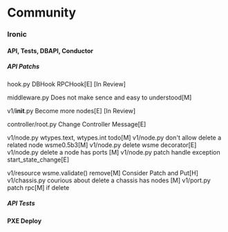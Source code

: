 # Community

### Ironic

#### API, Tests, DBAPI, Conductor

##### API Patchs

hook.py DBHook RPCHook[E] [In Review]

middleware.py Does not make sence and easy to understood[M]

v1/__init__.py Become more nodes[E] [In Review]

controller/root.py Change Controller Message[E]

v1/node.py wtypes.text, wtypes.int todo[M]
v1/node.py don't allow delete a related node wsme0.5b3[M]
v1/node.py delete wsme decorator[E]
v1/node.py delete a node has ports [M]
v1/node.py patch handle exception start_state_change[E]

v1/resource wsme.validate() remove[M]
Consider Patch and Put[H]
v1/chassis.py courious about delete a chassis has nodes [M]
v1/port.py patch rpc[M] if delete

##### API Tests 

#### PXE Deploy

